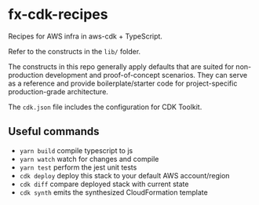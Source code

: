 # fx-cdk-recipes

Recipes for AWS infra in aws-cdk + TypeScript.

Refer to the constructs in the `lib/` folder.

The constructs in this repo generally apply defaults that are suited for non-production development and proof-of-concept scenarios. They can serve as a reference and provide boilerplate/starter code for project-specific production-grade architecture.

The `cdk.json` file includes the configuration for CDK Toolkit.

## Useful commands

- `yarn build`   compile typescript to js
- `yarn watch`   watch for changes and compile
- `yarn test`    perform the jest unit tests
- `cdk deploy`   deploy this stack to your default AWS account/region
- `cdk diff`     compare deployed stack with current state
- `cdk synth`    emits the synthesized CloudFormation template
